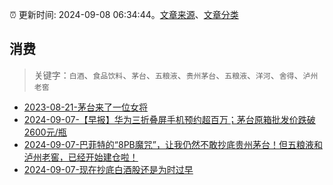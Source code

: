 :alarm_clock: 更新时间: 2024-09-08 06:34:44。[文章来源](/README.md)、[文章分类](/TAGS.md)

## 消费


> 关键字：`白酒`、`食品饮料`、`茅台`、`五粮液`、`贵州茅台`、`五粮液`、`洋河`、`舍得`、`泸州老窖`



- [2023-08-21-茅台来了一位女将](https://www.aicaijing.com.cn/article/18587) 
- [2024-09-07-【早报】华为三折叠屏手机预约超百万；茅台原箱批发价跌破2600元/瓶](https://www.cls.cn/detail/1792258) 
- [2024-09-07-巴菲特的“8PB魔咒”，让我仍然不敢抄底贵州茅台！但五粮液和泸州老窖，已经开始建仓啦！](https://xueqiu.com/9363345092/303912015) 
- [2024-09-07-现在抄底白酒股还是为时过早](https://xueqiu.com/6169865362/303921941) 
